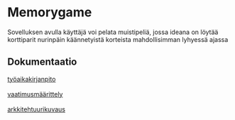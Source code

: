 # Memorygame

Sovelluksen avulla käyttäjä voi pelata muistipeliä, jossa ideana on löytää korttiparit nurinpäin käännetyistä korteista mahdollisimman lyhyessä ajassa


## Dokumentaatio

[työaikakirjanpito](https://github.com/akuivan/ot-harjoitustyo/blob/master/dokumentaatio/tuntikirjanpito.md) <br><br>
[vaatimusmäärittely](https://github.com/akuivan/ot-harjoitustyo/blob/master/dokumentaatio/vaatimusmaarittely.md) <br><br>
[arkkitehtuurikuvaus](https://github.com/akuivan/ot-harjoitustyo/blob/master/dokumentaatio/arkkitehtuuri.md)
